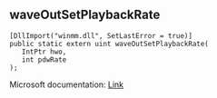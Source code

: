 ## waveOutSetPlaybackRate

```
[DllImport("winmm.dll", SetLastError = true)]
public static extern uint waveOutSetPlaybackRate(
   IntPtr hwo,
   int pdwRate
);
```

Microsoft documentation: [Link](https://learn.microsoft.com/en-us/windows/win32/api/mmeapi/nf-mmeapi-waveoutsetplaybackrate)
